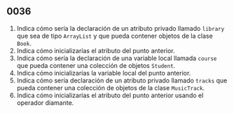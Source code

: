 ## 0036

1. Indica cómo sería la declaración de un atributo privado llamado `library` que sea de tipo `ArrayList` y que pueda contener objetos de la clase `Book`.
2. Indica cómo inicializarías el atributo del punto anterior.
3. Indica cómo sería la declaración de una variable local llamada `course` que pueda contener una colección de objetos `Student`.
4. Indica cómo inicializarías la variable local del punto anterior.
5. Indica cómo sería declaración de un atributo privado llamado `tracks` que pueda contener una colección de objetos de la clase `MusicTrack`.
6. Indica cómo inicializarías el atributo del punto anterior usando el operador diamante.
